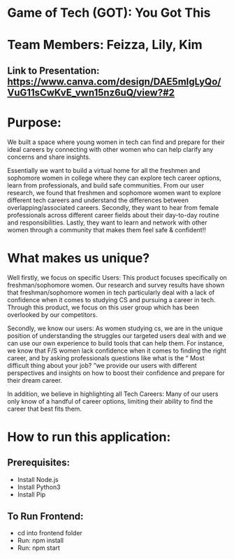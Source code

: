 # Game of Tech (GOT): You Got This

# Team Members: Feizza, Lily, Kim 

## Link to Presentation: https://www.canva.com/design/DAE5mIgLyQo/VuG11sCwKvE_vwn15nz6uQ/view?#2

# Purpose:
We built a space where young women in tech can find and prepare for their ideal careers by connecting with other women who can help clarify any concerns and share insights.

Essentially we want to build a virtual home for all the freshmen and sophomore women in college where they can explore tech career options, learn from professionals, and build safe communities. From our user research, we found that freshmen and sophomore women want to explore different tech careers and understand the differences between overlapping/associated careers. Secondly, they want to hear from female professionals across different career fields about their day-to-day routine and responsibilities. Lastly, they want to learn and network with other women through a community that makes them feel safe & confident!!

# What makes us unique?

Well firstly, we focus on specific Users: This product focuses specifically on freshman/sophomore women. Our research and survey results have shown that freshman/sophomore women in tech particularly deal with a lack of confidence when it comes to studying CS and pursuing a career in tech. Through this product, we focus on this user group which has been overlooked by our competitors.

Secondly, we know our users: As women studying cs, we are in the unique position of understanding the struggles our targeted users deal with and we can use our own experience to build tools that can help them. For instance, we know that F/S women lack confidence when it comes to finding the right career, and by asking professionals questions like what is the “ Most difficult thing about your job? ”we provide our users with different perspectives and insights on how to boost their confidence and prepare for their dream career. 

In addition, we believe in highlighting all Tech Careers: Many of our users only know of a handful of career options, limiting their ability to find the career that best fits them. 


# How to run this application:

## Prerequisites:
- Install Node.js
- Install Python3
- Install Pip

## To Run Frontend:
- cd into frontend folder
- Run: npm install
- Run: npm start

